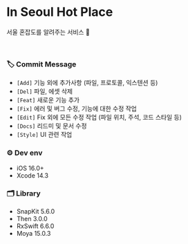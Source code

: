 # In Seoul Hot Place 
서울 혼잡도를 알려주는 서비스 🌝

</br>

### 🏷 Commit Message
- `[Add]` 기능 외에 추가사항 (파일, 프로토콜, 익스텐션 등)  
- `[Del]` 파일, 에셋 삭제
- `[Feat]` 새로운 기능 추가
- `[Fix]` 에러 및 버그 수정, 기능에 대한 수정 작업
- `[Edit]` Fix 외에 모든 수정 작업 (파일 위치, 주석, 코드 스타일 등)
- `[Docs]` 리드미 및 문서 수정
- `[Style]` UI 관련 작업

### ⚙️ Dev env
- iOS 16.0+
- Xcode 14.3

### 🗂 Library
- SnapKit 5.6.0
- Then 3.0.0
- RxSwift 6.6.0
- Moya 15.0.3
